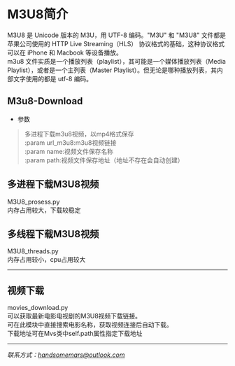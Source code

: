 # M3U8简介
M3U8 是 Unicode 版本的 M3U，用 UTF-8 编码。"M3U" 和 "M3U8" 文件都是苹果公司使用的 HTTP Live Streaming（HLS） 协议格式的基础，这种协议格式可以在 iPhone 和 Macbook 等设备播放。  
m3u8 文件实质是一个播放列表（playlist），其可能是一个媒体播放列表（Media Playlist），或者是一个主列表（Master Playlist）。但无论是哪种播放列表，其内部文字使用的都是 utf-8 编码。  
## M3u8-Download
* 参数  
> 多进程下载m3u8视频，以mp4格式保存  
> :param url_m3u8:m3u8视频链接  
> :param name:视频文件保存名称  
> :param path:视频文件保存地址（地址不存在会自动创建）  
## 多进程下载M3U8视频
M3U8_prosess.py  
内存占用较大，下载较稳定  
## 多线程下载M3U8视频
M3U8_threads.py  
内存占用较小，cpu占用较大  

----------

## 视频下载
movies_download.py  
可以获取最新电影电视剧的M3U8视频下载链接。  
可在此模块中直接搜索电影名称，获取视频连接后自动下载。  
下载地址可在Mvs类中self.path属性指定下载地址  

----------
*联系方式：handsomemars@outlook.com*
